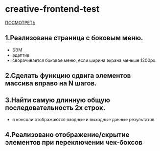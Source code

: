 # creative-frontend-test
[ПОСМОТРЕТЬ](https://smaginalexander.github.io/creative-frontend-test/)

## 1.Реализована страница с боковым меню.
- БЭМ
- адаптив
- сворачивается боковое меню, если ширина экрана меньше 1200px

 ## 2.Сделать функцию сдвига элементов массива вправо на N шагов.
 ## 3.Найти самую длинную общую последовательность 2х строк.
- в консоли отображаются входные и выходные данные результатов

## 4.Реализовано отображение/скрытие элементов при переключении чек-боксов
